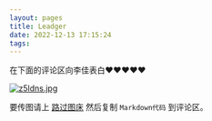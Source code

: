 ```yaml
---
layout: pages
title: Leadger
date: 2022-12-13 17:15:24
tags:
---
```


在下面的评论区向李佳表白❤️❤️❤️❤️❤️

[![z5ldns.jpg](https://s1.ax1x.com/2022/12/13/z5ldns.jpg)](https://imgse.com/i/z5ldns)

要传图请上 [路过图床](https://imgse.com) 然后复制 `Markdown代码` 到评论区。
